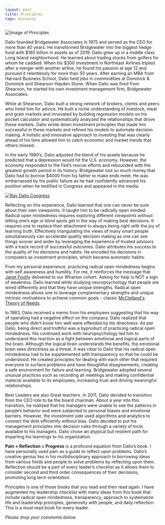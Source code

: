 ```yaml
---
layout: post
title: Principles
tags: business
---
```


![Image of Principles](https://raw.githubusercontent.com/uaj3/unmeshjagtap.github.io/master/images/principles.jpg)

Dalio founded Bridgewater Associates in 1975 and served as the CEO for more than 40 years. He transformed Bridgewater into the biggest hedge fund with $160 billion in assets as of 2019. Dalio grew up in a middle class Long Island neighborhood. He learned about trading stocks from golfers for whom he caddied. When his $300 investment in Northeast Airlines tripled after a merger with another airline, he found his passion at age 12 and pursued it relentlessly for more than 50 years. After earning an MBA from Harvard Business School, Dalio held jobs in commodities at Dominick & Dominick and Shearson Hayden Stone. When Dalio was fired from Shearson, he started his own investment management firm, Bridgewater Associates.

While at Shearson, Dalio built a strong network of brokers, clients and peers who hired him for advice. He built a niche understanding of livestock, meat and grain markets and innovated by building regression models on his pocket calculator and systematically analyzed the relationships that drove these markets. Dalio wrote down investment principles that made him successful in these markets and refined his models to automate decision making. A holistic and innovative approach to investing that was clearly ahead of his time allowed him to catch economic and market trends that others missed.

In the early 1980’s, Dalio adjusted the blend of his assets because he predicted that a depression would hit the U.S. economy. However, the economy responded to the Fed’s rescue efforts and rebounded with the greatest growth period in its history. Bridgewater lost so much money that Dalio had to borrow $4000 from his father to make ends meet. He was embarrassed by his public failure as he had confidently advanced his position when he testified in Congress and appeared in the media.

[![Ray Dalio Congress](http://img.youtube.com/vi/ydqZkXYN8ZM/0.jpg)](https://www.youtube.com/watch?v=ydqZkXYN8ZM)

Reflecting on this experience, Dalio learned that one can never be sure about their own viewpoints. It taught him to be radically open minded. Radical open mindedness requires exploring different viewpoints without letting one’s ego or blind spots get in the way of making best decisions. It requires one to replace their attachment to always being right with the joy of learning truth. Effectively triangulating the views of many smart people simultaneously can accelerate quality decision making as one can see things sooner and wider by leveraging the experience of trusted advisors with a track record of successful outcomes. Dalio attributes his success to the quality of his decisions and habits. He encoded his decisions in computers as investment principles, which became automatic habits.

From my personal experience, practicing radical open mindedness begins with self awareness and humility. For me, it reinforces the message that [Janet Foutty](https://www2.deloitte.com/us/en/profiles/jfoutty.html) delivered to our Wharton cohort. Asking for help is NOT a sign of weakness. Dalio learned while studying neuropsychology that people are wired differently and that they have unique strengths. Radical open mindedness allows one to leverage complementary strengths and unique intrinsic motivations to achieve common goals - classic [McClelland's Theory of Needs](https://en.wikipedia.org/wiki/Need_theory).

In 1983, Dalio received a memo from his employees suggesting that his way of operating had a negative effect on the company. Dalio realized that people who didn’t know him well were offended by his directness. As per Dalio, being direct and truthful was a byproduct of practicing radical open mindedness. His continued work with neuropsychology led him to understand this reaction as a fight between emotional and logical parts of the brain. Although the logical brain understands the benefits, the emotional brain sees directness as a threat. It was clear to Dalio that his radical open mindedness had to be supplemented with transparency so that he could be understood. He created principles for dealing with each other that required everyone to surface problems and have thoughtful disagreements, creating a safe environment for failure and learning. Bridgewater adopted several unusual practices such as recording all meetings and making confidential material available to its employees, increasing trust and driving meaningful relationships.

Best Leaders are also Great teachers. In 2011, Dalio decided to transition from the CEO role to be the board chairman. About a year into this transition, he realized that his managers were unable to see the patterns in people’s behavior and were subjected to personal biases and emotional barriers. However, the investment side used algorithms and analytics to connect the dots efficiently without bias. Dalio decided to put his management principles into decision rules through a variety of tools available to his managers. Dalio chose an atypical but resilient path for imparting his learnings to his organization.

**Pain + Reflection = Progress** is a profound equation from Dalio’s book. I have personally used pain as a guide to reflect upon problems. Dalio’s creative genius lies in his multidisciplinary approach to borrowing ideas from various fields and people to solve problems by reflecting upon them. Reflection should be a part of every leader’s checklist as it allows them to consider second and third order consequences of their decisions, promoting long term orientation.

Principles is one of those books that you read and then read again. I have augmented my leadership checklist with many ideas from this book that include radical open mindedness, transparency, approach to systematize life and leadership principles, generosity with people, and daily reflection. This is a must read book for every leader.

*Please drop your comments below.*
